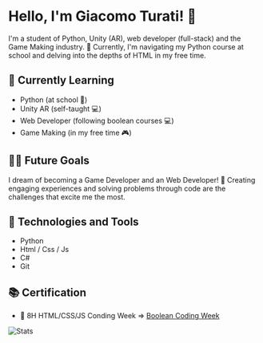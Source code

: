 # Hello, I'm Giacomo Turati! 👋

I'm a student of Python, Unity (AR), web developer (full-stack) and the Game Making industry. 🚀 Currently, I'm navigating my Python course at school and delving into the depths of HTML in my free time.

## 🌱 Currently Learning
- Python (at school 🏫) 
- Unity AR (self-taught 💻)
- Web Developer (following boolean courses 💻)
- Game Making (in my free time 🎮) 

## 👨‍💻 Future Goals
I dream of becoming a Game Developer and an Web Developer! 📱 Creating engaging experiences and solving problems through code are the challenges that excite me the most.

## 🔧 Technologies and Tools
- Python 
- Html / Css / Js
- C#
- Git

## 📚 Certification
- 📅 8H HTML/CSS/JS Conding Week => [Boolean Coding Week](https://github.com/GiacomoTurati/GiacomoTurati/files/14731026/e749a095d5a92555f3ce8824c46bc37a.pdf)

![Stats](https://github-readme-stats.vercel.app/api?username=GiacomoTurati&show_icons=true&theme=shades-of-purple)
